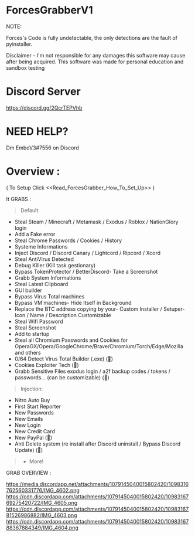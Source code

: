 # ForcesGrabberV1

NOTE:

Forces's Code is fully undetectable, the only detections are the fault of pyinstaller.


Disclaimer - I'm not responsible for any damages this software may cause after being acquired. This software was made for personal education and sandbox testing

# Discord Server
https://discord.gg/2QcrTEPVhb

# NEED HELP?

Dm EmboV3#7556 on Discord


# Overview :

( To Setup Click <<Read_ForcesGrabber_How_To_Set_Up>> )


It GRABS :


> Default:

- Steal Steam / Minecraft / Metamask / Exodus / Roblox / NationGlory login
- Add a Fake error
- Steal Chrome Passwords / Cookies / History
- Systeme Informations
- Inject Discord / Discord Canary / Lightcord / Ripcord / Xcord
- Steal AntiVirus Detected
- Debug Killer (Kill task gestionary)
- Bypass TokenProtector / BetterDiscord- Take a Screenshot
- Grabb System Informations
- Steal Latest Clipboard
- GUI builder
- Bypass Virus Total machines
- Bypass VM machines- Hide Itself in Background
- Replace the BTC address copying by your- Custom Installer / Setuper- Icon / Name / Description Customizable
- Steal Wifi Password
- Steal Screenshot
- Add to startup
- Steal all Chromium Passwords and Cookies for OperaGX/Opera/GoogleChrome/Brave/Chromium/Torch/Edge/Mozilla and others
- 0/64 Detect Virus Total Builder (.exe) (💎)
- Cookies Exploiter Tech (💎)
- Grabb Sensitive Files exodus login / a2f backup codes / tokens / passwords... (can be customizable) (💎)


> Injection:

- Nitro Auto Buy
- First Start Reporter
- New Passwords
- New Emails
- New Login
- New Credit Card
- New PayPal (💎)
- Anti Delete system (re install after Discord uninstall /  Bypass Discord Update) (💎)



> + More!

GRAB OVERVIEW :

https://media.discordapp.net/attachments/1079145040015802420/1098316762560331776/IMG_4602.png
https://cdn.discordapp.com/attachments/1079145040015802420/1098316769275420722/IMG_4605.png
https://cdn.discordapp.com/attachments/1079145040015802420/1098316781526986882/IMG_4603.png
https://cdn.discordapp.com/attachments/1079145040015802420/1098316788367884349/IMG_4604.png

